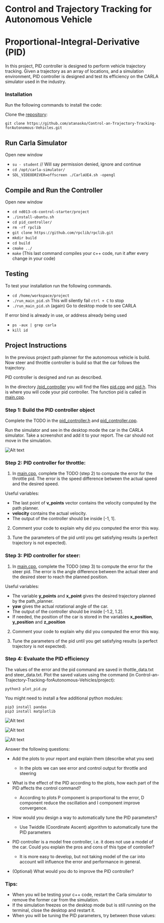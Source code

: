 # Control and Trajectory Tracking for Autonomous Vehicle

# Proportional-Integral-Derivative (PID)

In this project, PID controller is designed to perform vehicle trajectory tracking. Given a trajectory as an array of locations, and a simulation environment, PID controller is designed and test its efficiency on the CARLA simulator used in the industry.

### Installation

Run the following commands to install the code:

Clone the <a href="https://github.com/atanasko/Control-an-Trajectory-Tracking-forAutonomous-Vehicles.git" target="_blank">repository</a>:

`git clone https://github.com/atanasko/Control-an-Trajectory-Tracking-forAutonomous-Vehicles.git`

## Run Carla Simulator

Open new window

* `su - student`
// Will say permission denied, ignore and continue
* `cd /opt/carla-simulator/`
* `SDL_VIDEODRIVER=offscreen ./CarlaUE4.sh -opengl`

## Compile and Run the Controller

Open new window

* `cd nd013-c6-control-starter/project`
* `./install-ubuntu.sh`
* `cd pid_controller/`
* `rm -rf rpclib`
* `git clone https://github.com/rpclib/rpclib.git`
* `mkdir build`
* `cd build`
* `cmake ../`
* `make` (This last command compiles your c++ code, run it after every change in your code)

## Testing

To test your installation run the following commands.

* `cd /home/workspace/project`
* `./run_main_pid.sh`
This will silently fail `ctrl + C` to stop
* `./run_main_pid.sh` (again)
Go to desktop mode to see CARLA

If error bind is already in use, or address already being used

* `ps -aux | grep carla`
* `kill id`


## Project Instructions

In the previous project path planner for the autonomous vehicle is build. Now steer and throttle controller is build so that the car follows the trajectory.

PID controller is designed and run as described.

In the directory [/pid_controller](https://github.com/atanasko/Control-an-Trajectory-Tracking-forAutonomous-Vehicles/tree/master/project/pid_controller)  you will find the files [pid.cpp](https://github.com/udacity/nd013-c6-control-starter/tree/mathilde/project_c6/project/pid_controller/pid.cpp)  and [pid.h](https://github.com/udacity/nd013-c6-control-starter/tree/mathilde/project_c6/project/pid_controller/pid.h). This is where you will code your pid controller.
The function pid is called in [main.cpp](https://github.com/atanasko/Control-an-Trajectory-Tracking-forAutonomous-Vehicles/tree/master/project/pid_controller/main.cpp).

### Step 1: Build the PID controller object
Complete the TODO in the [pid_controller.h](https://github.com/atanasko/Control-an-Trajectory-Tracking-forAutonomous-Vehicles/tree/master/project/pid_controller/pid_controller.h) and [pid_controller.cpp](https://github.com/udacity/nd013-c6-control-starter/tree/mathilde/project_c6/project/pid_controller/pid_controller.cpp).

Run the simulator and see in the desktop mode the car in the CARLA simulator. Take a screenshot and add it to your report. The car should not move in the simulation.

![Alt text](project/pid_controller/screenshot/PID_controller_init.png "full drive")

### Step 2: PID controller for throttle:
1) In [main.cpp](https://github.com/atanasko/Control-an-Trajectory-Tracking-forAutonomous-Vehicles/tree/master/project/pid_controller/main.cpp), complete the TODO (step 2) to compute the error for the throttle pid. The error is the speed difference between the actual speed and the desired speed.

Useful variables:
- The last point of **v_points** vector contains the velocity computed by the path planner.
- **velocity** contains the actual velocity.
- The output of the controller should be inside [-1, 1].

2) Comment your code to explain why did you computed the error this way.

3) Tune the parameters of the pid until you get satisfying results (a perfect trajectory is not expected).

### Step 3: PID controller for steer:
1) In [main.cpp](https://github.com/atanasko/Control-an-Trajectory-Tracking-forAutonomous-Vehicles/tree/master/project/pid_controller/main.cpp), complete the TODO (step 3) to compute the error for the steer pid. The error is the angle difference between the actual steer and the desired steer to reach the planned position.

Useful variables:
- The variable **y_points** and **x_point** gives the desired trajectory planned by the path_planner.
- **yaw** gives the actual rotational angle of the car.
- The output of the controller should be inside [-1.2, 1.2].
- If needed, the position of the car is stored in the variables **x_position**, **y_position** and **z_position**

2) Comment your code to explain why did you computed the error this way.

3) Tune the parameters of the pid until you get satisfying results (a perfect trajectory is not expected).

### Step 4: Evaluate the PID efficiency
The values of the error and the pid command are saved in thottle_data.txt and steer_data.txt.
Plot the saved values using the command (in Control-an-Trajectory-Tracking-forAutonomous-Vehicles/project):

```
python3 plot_pid.py
```

You might need to install a few additional python modules: 

```
pip3 install pandas
pip3 install matplotlib
```

![Alt text](project/pid_controller/screenshot/PID_controller.png "full drive")

![Alt text](project/pid_controller/screenshot/throttle_control.png "full drive")

![Alt text](project/pid_controller/screenshot/steering_control.png "full drive")

Answer the following questions:
- Add the plots to your report and explain them (describe what you see)

    - In the plots we can see error and control output for throttle and steering

- What is the effect of the PID according to the plots, how each part of the PID affects the control command?

    - According to plots P component is proportional to the error, D component reduce the oscillation and I component improve convergence.

- How would you design a way to automatically tune the PID parameters?

    - Use Twiddle (Coordinate Ascent) algorithm to automatically tune the PID parameters

- PID controller is a model free controller, i.e. it does not use a model of the car. Could you explain the pros and cons of this type of controller?

    - It is more easy to develop, but not taking model of the car into account will influence the error and performance in general.

- (Optional) What would you do to improve the PID controller?


### Tips:

- When you wil be testing your c++ code, restart the Carla simulator to remove the former car from the simulation.
- If the simulation freezes on the desktop mode but is still running on the terminal, close the desktop and restart it.
- When you will be tuning the PID parameters, try between those values:

